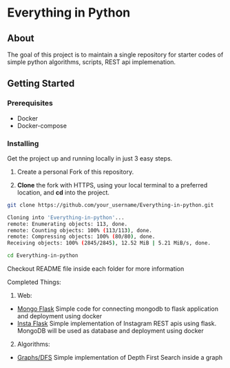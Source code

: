 # Everything in Python

## About
The goal of this project is to maintain a single repository for starter codes of simple python algorithms, scripts, REST api implemenation.

## Getting Started

### Prerequisites
* Docker
* Docker-compose

### Installing

Get the project up and running locally in just 3 easy steps.

1. Create a personal Fork of this repository.

2. **Clone** the fork with HTTPS, using your local terminal to a preferred location, and **cd** into the project.

```bash
git clone https://github.com/your_username/Everything-in-python.git

Cloning into 'Everything-in-python'...
remote: Enumerating objects: 113, done.
remote: Counting objects: 100% (113/113), done.
remote: Compressing objects: 100% (80/80), done.
Receiving objects: 100% (2845/2845), 12.52 MiB | 5.21 MiB/s, done.

cd Everything-in-python
```

Checkout README file inside each folder for more information

Completed Things:
1. Web:
* [Mongo Flask]() Simple code for connecting mongodb to flask application and deployment using docker
* [Insta Flask]() Simple implementation of Instagram REST apis using flask. MongoDB will be used as database and deployment using docker

2. Algorithms:
* [Graphs/DFS](https://github.com/Vedant-Mhatre/Everything-in-python/tree/master/Algorithms/graphs/Depth_First_Search) Simple implementation of Depth First Search inside a graph
